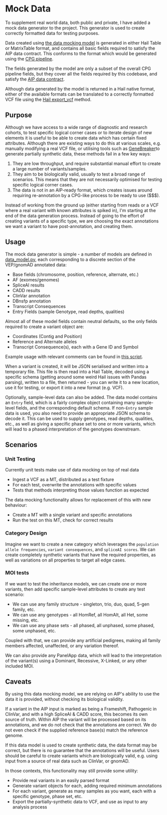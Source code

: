 # Mock Data

To supplement real world data, both public and private, I have added a mock data generator to the project. This
generator is used to create correctly formatted data for testing purposes.

Data created using [the data mocking model](../reanalysis/data_model.py) is generated in either Hail Table or
MatrixTable format, and contains all basic fields required to satisfy the AIP data contract. This conforms to the format
which would be generated using
the [CPG pipeline](https://github.com/populationgenomics/production-pipelines/blob/main/cpg_workflows/query_modules/seqr_loader.py#L18).

The fields generated by the model are only a subset of the overall CPG pipeline fields, but they cover all the fields
required by this codebase, and satisfy the [AIP data contract](../reanalysis/hail_audit.py).

Although data generated by the model is returned in a Hail native format, either of the available formats can be
translated to a correctly formatted VCF file using
the [Hail export_vcf](https://hail.is/docs/0.2/methods/impex.html#hail.methods.export_vcf) method.

## Purpose

Although we have access to a wide range of diagnostic and research cohorts, to test specific logical corner cases or to
iterate design of new elements it is useful to be able to create data which has certain fixed attributes. Although there
are existing ways to do this at various scales, e.g. manually modifying a real VCF file, or utilising tools such
as [GeneBreaker](https://pubmed.ncbi.nlm.nih.gov/33368787/)to generate partially synthetic data, these methods fail in a
few key ways:

1. They are low throughput, and require substantial manual effort to create a large number of variants/samples.
2. They aim to be biologically valid, usually to test a broad range of scenarios. This means that they are not
   necessarily optimised for testing specific logical corner cases.
3. The data is not in an AIP-ready format, which creates issues around requiring re-annotation by a CPG-like process to
   be ready to use ($$$).

Instead of working from the ground up (either starting from reads or a VCF where a real variant with known attributes is
spiked in), I'm starting at the end of the data generation process. Instead of going to the effort of creating variants
of a specific type, we are choosing the exact annotations we want a variant to have post-annotation, and creating them.

## Usage

The mock data generator is simple - a number of models are defined in [data_model.py](../reanalysis/data_model.py), each
corresponding to a discrete section of the VEP/gnomAD annotated data:

* Base fields (chromosome, position, reference, alternate, etc.)
* AF (exomes/genomes)
* SpliceAI results
* CADD results
* ClinVar annotation
* DBnsfp annotation
* Transcript Consequences
* Entry Fields (sample Genotype, read depths, qualities)

Almost all of these model fields contain neutral defaults, so the only fields required to create a variant object are:

* Coordinates (Contig and Position)
* Reference and Alternate alleles
* Transcript Consequence(s), each with a Gene ID and Symbol

Example usage with relevant comments can be found in [this script](../reanalysis/model_go_brrr.py).

When a variant is created, it will be JSON serialised and written into a temporary file. This file is then read into a
Hail Table, decoded using a specific schema (getting around some weird Hail issues with Pandas parsing), written to a
file, then returned - you can write it to a new location, use it for testing, or export it into a new format (e.g. VCF).

Optionally, sample-level data can also be added. The data model contains an `Entry` field, which is a fairly complex
object containing many sample-level fields, and the corresponding default schema. If non-`Entry` sample data is used,
you also need to provide an appropriate JSON schema to decode it. This can be used to supply genotypes, read depths,
qualities, etc., as well as giving a specific phase set to one or more variants, which will lead to a phased
interpretation of the genotypes downstream.

## Scenarios

### Unit Testing

Currently unit tests make use of data mocking on top of real data

* Ingest a VCF as a MT, distributed as a test fixture
* For each test, overwrite the annotations with specific values
* Tests that methods interpreting those values function as expected

The data mocking functionality allows for replacement of this with new behaviour:

* Create a MT with a single variant and specific annotations
* Run the test on this MT, check for correct results

### Category Design

Imagine we want to create a new category which leverages the `population allele frequencies`, `variant consequences`,
and `spliceAI scores`. We can create completely synthetic variants that have the required properties, as well as
variations on all properties to target all edge cases.

### MOI tests

If we want to test the inheritance models, we can create one or more variants, then add specific sample-level attributes
to create any test scenario:

* We can use any family structure - singleton, trio, duo, quad, 5-gen family, etc.
* We can use any genotypes - all HomRef, all HomAlt, all Het, some missing, etc.
* We can use any phase sets - all phased, all unphased, some phased, some unphased, etc.

Coupled with that, we can provide any artificial pedigrees, making all family members affected, unaffected, or any
variation thereof.

We can also provide any PanelApp data, which will lead to the interpretation of the variant(s) using a Dominant,
Recessive, X-Linked, or any other included MOI.

## Caveats

By using this data mocking model, we are relying on AIP's ability to use the data it is provided, without checking its
biological validity.

If a variant in the AIP input is marked as being a Frameshift, Pathogenic in ClinVar, and with a high SpliceAI & CADD
score, this becomes its own source of truth. Within AIP the variant will be processed based on its annotations, and we
do not check that the annotations are correct. We do not even check if the supplied reference base(s) match the
reference genome.

If this data model is used to create synthetic data, the data format may be correct, but there is no guarantee that the
annotations will be useful. Users should be careful to create variants which are biologically valid, e.g. using input
from a source of real data such as ClinVar, or gnomAD.

In those contexts, this functionality may still provide some utility:

* Provide real variants in an easily parsed format
* Generate variant objects for each, adding required minimum annotations
* For each variant, generate as many samples as you want, each with a specific genotype, phase set, etc.
* Export the partially-synthetic data to VCF, and use as input to any analysis process

